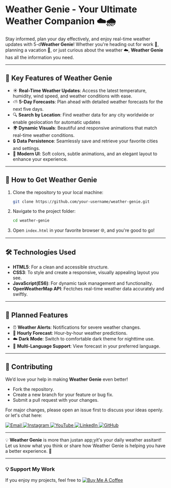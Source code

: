 # **Weather Genie - Your Ultimate Weather Companion ☁️🌧️**

Stay informed, plan your day effectively, and enjoy real-time weather updates with 5-d**Weather Genie**! Whether you're heading out for work 💼, planning a vacation 🌊, or just curious about the weather ☁️, **Weather Genie** has all the information you need.


---

## 🌟 **Key Features of Weather Genie**
- ☀️ **Real-Time Weather Updates**: Access the latest temperature, humidity, wind speed, and weather conditions with ease.  
-  ⛅ **5-Day Forecasts**: Plan ahead with detailed weather forecasts for the next five days.  
- 🔍 **Search by Location**: Find weather data for any city worldwide or enable geolocation for automatic updates 
-  🌍 **Dynamic Visuals**: Beautiful and responsive animations that match real-time weather conditions.  
-  🔒 **Data Persistence**: Seamlessly save and retrieve your favorite cities and settings.  
- 🎨 **Modern UI**: Soft colors, subtle animations, and an elegant layout to enhance your experience.  

---

## 🚀 **How to Get Weather Genie**
1. Clone the repository to your local machine:  
   ```bash
   git clone https://github.com/your-username/weather-genie.git
   ```
2. Navigate to the project folder:  
   ```bash
   cd weather-genie
   ```
3. Open `index.html` in your favorite browser 🌐, and you're good to go!  

---

## 🛠️ **Technologies Used**
- **HTML5**: For a clean and accessible structure.  
- **CSS3**: To style and create a responsive, visually appealing layout you see.  
- **JavaScript(ES6)**: For dynamic task management and functionality.  
- **OpenWeatherMap API**: Fectches real-time weather data accurately and swiftly.

---

## 🎯 **Planned Features**
- ⏰ **Weather Alerts**: Notifications for severe weather changes.  
- 🌙 **Hourly Forecast**: Hour-by-hour weather predictions.  
- ☁️ **Dark Mode**:   Switch to comfortable dark theme for nighttime use.
- 🔀 **Multi-Language Support**: View forecast in your preferred language.  


---

## 🤝 **Contributing**
We’d love your help in making **Weather Genie** even better!  
- Fork the repository.  
- Create a new branch for your feature or bug fix.  
- Submit a pull request with your changes.  

For major changes, please open an issue first to discuss your ideas openly. or let's chat here:
<div>
  <a href="mailto:onlykelvin06@gmail.com">
    <img src="https://img.shields.io/badge/Email-4285F4?style=for-the-badge&logo=gmail&logoColor=white" alt="Email" />
  </a>
  <a href="https://www.instagram.com/_.yo.kelvin/">
    <img src="https://img.shields.io/badge/Instagram-E4405F?style=for-the-badge&logo=instagram&logoColor=white" alt="Instagram" />
  </a>
  <a href="https://www.youtube.com/@TechTutor_Tv?sub_confirmation=1">
    <img src="https://img.shields.io/badge/YouTube-FF0000?style=for-the-badge&logo=youtube&logoColor=white" alt="YouTube" />
  </a>
  <a href = "https://www.linkedin.com/in/kelvin-agyare-yeboah-6728a7301?utm_source=share&utm_campaign=share_via&utm_content=profile&utm_medium=android_app">
    <img src="https://img.shields.io/badge/LinkedIn-0077B5?style=for-the-badge&logo=linkedin&logoColor=white" alt="LinkedIn" />
  </a>
  <a href="https://github.com/KelvCodes">
    <img src="https://img.shields.io/badge/GitHub-181717?style=for-the-badge&logo=github&logoColor=white" alt="GitHub" />
  </a>
</div>  

---



💡 **Weather Genie** is more than justan app;yit's your daily weather assitant! Let us know what you think or share how Weather Genie is helping you have a better experience. 💬  

---

### 💡 Support My Work  
If you enjoy my projects, feel free to [![Buy Me A Coffee](https://img.shields.io/badge/Buy%20Me%20A%20Coffee-%F0%9F%8C%8D-yellow?style=for-the-badge&logo=buy-me-a-coffee&logoColor=black)](https://www.buymeacoffee.com/kelvcodes) 

